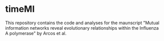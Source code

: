# timeMI
This repository contains the code and analyses for the maunscript "Mutual information networks reveal evolutionary relationships within the Influenza A polymerase" by Arcos et al.
